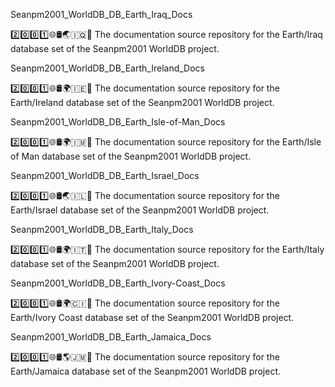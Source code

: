 
Seanpm2001_WorldDB_DB_Earth_Iraq_Docs

2️⃣️0️⃣️0️⃣️1️⃣️🌐️🛢️🌏️🇮🇶️📖️ The documentation source repository for the Earth/Iraq database set of the Seanpm2001 WorldDB project. 

Seanpm2001_WorldDB_DB_Earth_Ireland_Docs

2️⃣️0️⃣️0️⃣️1️⃣️🌐️🛢️🌍️🇮🇪️📖️ The documentation source repository for the Earth/Ireland database set of the Seanpm2001 WorldDB project. 

Seanpm2001_WorldDB_DB_Earth_Isle-of-Man_Docs

2️⃣️0️⃣️0️⃣️1️⃣️🌐️🛢️🌍️🇮🇲️📖️ The documentation source repository for the Earth/Isle of Man database set of the Seanpm2001 WorldDB project. 

Seanpm2001_WorldDB_DB_Earth_Israel_Docs

2️⃣️0️⃣️0️⃣️1️⃣️🌐️🛢️🌏️🇮🇱️📖️ The documentation source repository for the Earth/Israel database set of the Seanpm2001 WorldDB project. 

Seanpm2001_WorldDB_DB_Earth_Italy_Docs

2️⃣️0️⃣️0️⃣️1️⃣️🌐️🛢️🌍️🇮🇹️📖️ The documentation source repository for the Earth/Italy database set of the Seanpm2001 WorldDB project. 

Seanpm2001_WorldDB_DB_Earth_Ivory-Coast_Docs

2️⃣️0️⃣️0️⃣️1️⃣️🌐️🛢️🌍️🇨🇮️📖️ The documentation source repository for the Earth/Ivory Coast database set of the Seanpm2001 WorldDB project. 

Seanpm2001_WorldDB_DB_Earth_Jamaica_Docs

2️⃣️0️⃣️0️⃣️1️⃣️🌐️🛢️🌎️🇯🇲️📖️ The documentation source repository for the Earth/Jamaica database set of the Seanpm2001 WorldDB project. 

